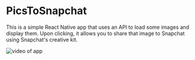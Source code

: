 # PicsToSnapchat

This is a simple React Native app that uses an API to load some images and display them. Upon clicking, it allows you to share that image to Snapchat using Snapchat's creative kit. 



![video of app](https://user-images.githubusercontent.com/37776346/220229930-e8499316-50fc-4870-bd7f-bc52a85143b2.gif)
